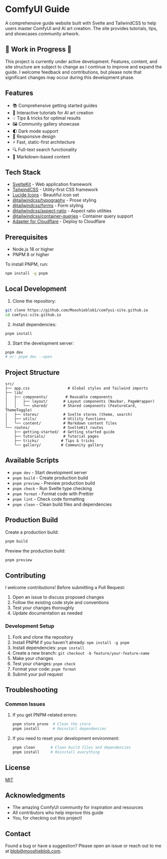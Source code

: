 # ComfyUI Guide

A comprehensive guide website built with Svelte and TailwindCSS to help users master ComfyUI and AI art creation. The site provides tutorials, tips, and showcases community artwork.

## 🚧 Work in Progress 🚧

This project is currently under active development. Features, content, and site structure are subject to change as I continue to improve and expand the guide. I welcome feedback and contributions, but please note that significant changes may occur during this development phase.

## Features

- 📚 Comprehensive getting started guides
- 🎨 Interactive tutorials for AI art creation
- 💡 Tips & tricks for optimal results
- 🖼️ Community gallery showcase
- 🌓 Dark mode support
- 📱 Responsive design
- ⚡ Fast, static-first architecture
- 🔍 Full-text search functionality
- 📝 Markdown-based content

## Tech Stack

- [SvelteKit](https://kit.svelte.dev/) - Web application framework
- [TailwindCSS](https://tailwindcss.com/) - Utility-first CSS framework
- [Lucide Icons](https://lucide.dev/) - Beautiful icon set
- [@tailwindcss/typography](https://tailwindcss.com/docs/typography-plugin) - Prose styling
- [@tailwindcss/forms](https://github.com/tailwindlabs/tailwindcss-forms) - Form styling
- [@tailwindcss/aspect-ratio](https://github.com/tailwindlabs/tailwindcss-aspect-ratio) - Aspect ratio utilities
- [@tailwindcss/container-queries](https://github.com/tailwindlabs/tailwindcss-container-queries) - Container query support
- [Adapter for Cloudflare](https://kit.svelte.dev/docs/adapters#supported-environments-cloudflare) - Deploy to Cloudflare

## Prerequisites

- Node.js 18 or higher
- PNPM 8 or higher

To install PNPM, run:

```bash
npm install -g pnpm
```

## Local Development

1. Clone the repository:

```bash
git clone https://github.com/Mooshieblob1/comfyui-site.github.io
cd comfyui-site.github.io
```

2. Install dependencies:

```bash
pnpm install
```

3. Start the development server:

```bash
pnpm dev
# or: pnpm dev --open
```

## Project Structure

```
src/
├── app.css                 # Global styles and Tailwind imports
├── lib/
│   ├── components/        # Reusable components
│   │   ├── layout/       # Layout components (Navbar, PageWrapper)
│   │   └── shared/       # Shared components (FeatureCard, ThemeToggle)
│   ├── stores/           # Svelte stores (theme, search)
│   ├── utils/            # Utility functions
│   └── content/          # Markdown content files
└── routes/               # SvelteKit routes
    ├── getting-started/  # Getting started guide
    ├── tutorials/        # Tutorial pages
    ├── tricks/          # Tips & tricks
    └── gallery/         # Community gallery
```

## Available Scripts

- `pnpm dev` - Start development server
- `pnpm build` - Create production build
- `pnpm preview` - Preview production build
- `pnpm check` - Run Svelte type checking
- `pnpm format` - Format code with Prettier
- `pnpm lint` - Check code formatting
- `pnpm clean` - Clean build files and dependencies

## Production Build

Create a production build:

```bash
pnpm build
```

Preview the production build:

```bash
pnpm preview
```

## Contributing

I welcome contributions! Before submitting a Pull Request:

1. Open an issue to discuss proposed changes
2. Follow the existing code style and conventions
3. Test your changes thoroughly
4. Update documentation as needed

### Development Setup

1. Fork and clone the repository
2. Install PNPM if you haven't already: `npm install -g pnpm`
3. Install dependencies: `pnpm install`
4. Create a new branch: `git checkout -b feature/your-feature-name`
5. Make your changes
6. Test your changes: `pnpm check`
7. Format your code: `pnpm format`
8. Submit your pull request

## Troubleshooting

### Common Issues

1. If you get PNPM-related errors:

   ```bash
   pnpm store prune  # Clean the store
   pnpm install      # Reinstall dependencies
   ```

2. If you need to reset your development environment:
   ```bash
   pnpm clean       # Clean build files and dependencies
   pnpm install     # Reinstall everything
   ```

## License

[MIT](LICENSE)

## Acknowledgments

- The amazing ComfyUI community for inspiration and resources
- All contributors who help improve this guide
- You, for checking out this project!

## Contact

Found a bug or have a suggestion? Please open an issue or reach out to me at blob@mooshieblob.com.
